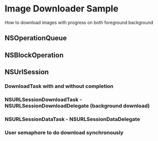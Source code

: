 # Image Downloader Sample
How to download images with progress on both foreground background

## NSOperationQueue
## NSBlockOperation
## NSUrlSession
### DownloadTask with and without completion
### NSURLSessionDownloadTask - NSURLSessionDownloadDelegate (background download)
### NSURLSessionDataTask - NSURLSessionDataDelegate
### User semaphore to do download synchronously

